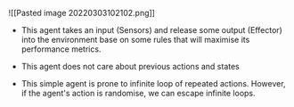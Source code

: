 ![[Pasted image 20220303102102.png]]

- This agent takes an input (Sensors) and release some output (Effector) into the environment base on some rules that will maximise its performance metrics.
- This agent does not care about previous actions and states

- This simple agent is prone to infinite loop of repeated actions. However, if the agent's action is randomise, we can escape infinite loops.
